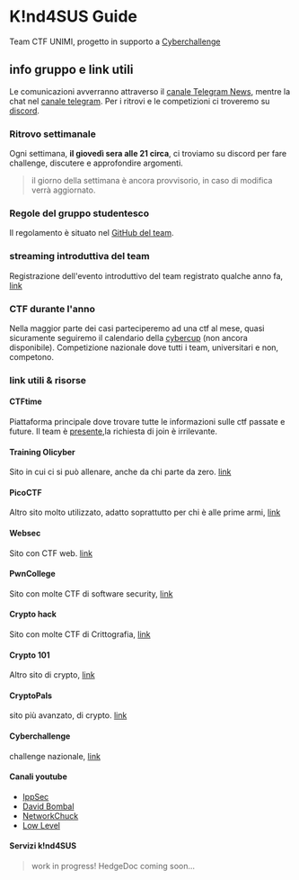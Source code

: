 # K!nd4SUS Guide

Team CTF UNIMI, progetto in supporto a [Cyberchallenge](https://cyberchallenge.it)

## info gruppo e link utili

Le comunicazioni avverranno attraverso il [canale Telegram News](https://t.me/k1nd4susCTF), mentre la chat nel [canale telegram](https://t.me/+Rej8qbbkONMxZTdk). Per i ritrovi e le competizioni ci troveremo su [discord](https://discord.gg/6GTSrewn8y).

### Ritrovo settimanale

Ogni settimana, **il giovedì sera alle 21 circa**, ci troviamo su discord per fare challenge, discutere e approfondire argomenti.

> il giorno della settimana è ancora provvisorio, in caso di modifica verrà aggiornato.

### Regole del gruppo studentesco

Il regolamento è situato nel [GitHub del team](https://github.com/K1nd4SUS/rules).
### streaming introduttiva del team

Registrazione dell'evento introduttivo del team registrato qualche anno fa, [link](https://www.youtube.com/watch?v=XTW4TnzhJws)

### CTF durante l'anno

Nella maggior parte dei casi parteciperemo ad una ctf al mese, quasi sicuramente seguiremo il calendario della [cybercup](https://cybercup.it) (non ancora disponibile). Competizione nazionale dove tutti i team, universitari e non, competono.


### link utili & risorse

#### CTFtime

Piattaforma principale dove trovare tutte le informazioni sulle ctf passate e future. Il team è [presente](https://ctftime.org/team/150337),la richiesta di join è irrilevante.

#### Training Olicyber

Sito in cui ci si può allenare, anche da chi parte da zero. [link](https://training.olicyber.it/)


#### PicoCTF

Altro sito molto utilizzato, adatto soprattutto per chi è alle prime armi, [link](https://www.picoctf.org)



#### Websec

Sito con CTF web. [link](https://websec.fr/)


#### PwnCollege

Sito con molte CTF di software security, [link](https://pwn.college/)

#### Crypto hack

Sito con molte CTF di Crittografia, [link](https://cryptohack.org/)

#### Crypto 101

Altro sito di crypto, [link](https://www.crypto101.io/)

#### CryptoPals

sito più avanzato, di crypto. [link](https://cryptopals.com/)


#### Cyberchallenge

challenge nazionale, [link](https://cyberchallenge.it)


#### Canali youtube

- [IppSec](https://www.youtube.com/@ippsec)
- [David Bombal](https://www.youtube.com/@davidbombal)
- [NetworkChuck](https://www.youtube.com/@NetworkChuck)
- [Low Level](https://www.youtube.com/@LowLevel-TV)

#### Servizi k!nd4SUS

> work in progress! HedgeDoc coming soon...



